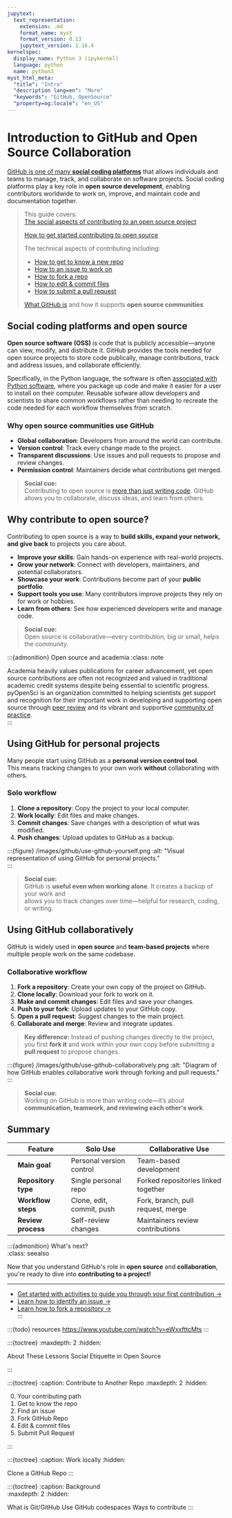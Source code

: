 ```yaml
--- 
jupytext: 
  text_representation: 
    extension: .md 
    format_name: myst 
    format_version: 0.13 
    jupytext_version: 1.16.4 
kernelspec: 
  display_name: Python 3 (ipykernel) 
  language: python 
  name: python3 
myst_html_meta: 
  "title": "Intro" 
  "description lang=en": "More" 
  "keywords": "GitHub, OpenSource" 
  "property=og:locale": "en_US" 
--- 
```

 
# Introduction to GitHub and Open Source Collaboration   
 
[GitHub is one of many **social coding platforms**](what-is-git-github) that allows individuals and teams to manage, track, and collaborate on software projects. Social coding platforms play a key role in **open source development**, enabling contributors worldwide to work on, improve, and maintain code and documentation together.   
 
> This guide covers:   
> <i class="fa-solid fa-circle-check" style="color: #81c0aa;"></i> [The social aspects of contributing to an open source project](github-social-platform) 
> 
> <i class="fa-solid fa-circle-check" style="color: #81c0aa;"></i> [How to get started contributing to open source](pyos-first-contribution) 
>  
> <i class="fa-solid fa-circle-check" style="color: #81c0aa;"></i> The technical aspects of contributing including: 
> * [How to get to know a new repo](new-repo) 
> * [How to an issue to work on](identify-github-issue)  
> * [How to fork a repo](fork-repository)  
> * [How to edit & commit files](pyos-edit-commit-files) 
> * [How to submit a pull request](pyos-pull-request) 
>   
> <i class="fa-solid fa-circle-check" style="color: #81c0aa;"></i> [What GitHub is](](what-is-git-github)) and how it supports **open source communities** 
 
## Social coding platforms and open source   
 
**Open source software (OSS)** is code that is publicly accessible—anyone can view, modify, and distribute it. GitHub provides the tools needed for open source projects to store code publically, manage contributions, track and address issues, and collaborate efficiently. 
 
Specifically, in the Python language, the software is often [associated with Python software](https://www.pyopensci.org/python-package-guide/tutorials/intro.html), where you package up code and make it easier for a user to install on their computer. Reusable sofware allow developers and scientists to share common workflows rather than needing to recreate the code needed for each workflow themselves from scratch. 
 
### Why open source communities use GitHub   
 
- **<i class="fa-solid fa-globe" style="color: #81c0aa;"></i> Global collaboration**: Developers from around the world can contribute.   
- **<i class="fa-solid fa-code-branch" style="color: #81c0aa;"></i> Version control**: Track every change made to the project.   
- **<i class="fa-solid fa-comments" style="color: #81c0aa;"></i> Transparent discussions**: Use issues and pull requests to propose and review changes.   
- **<i class="fa-solid fa-shield-halved" style="color: #81c0aa;"></i> Permission control**: Maintainers decide what contributions get merged.   
 
> **<i class="fa-solid fa-handshake-angle" style="color: #81c0aa;"></i> Social cue:**   
> Contributing to open source is [more than just writing code](github-social-platform). GitHub allows you to collaborate, discuss ideas, and learn from others.   
 
## Why contribute to open source?   
 
Contributing to open source is a way to **build skills, expand your network, and give back** to projects you care about.   
 
- **Improve your skills**: Gain hands-on experience with real-world projects.   
- **Grow your network**: Connect with developers, maintainers, and potential collaborators.   
- **Showcase your work**: Contributions become part of your **public portfolio**.   
- **Support tools you use**: Many contributors improve projects they rely on for work or hobbies.   
- **Learn from others**: See how experienced developers write and manage code.   
 
> **<i class="fa-solid fa-handshake" style="color: #81c0aa;"></i> Social cue:**   
> Open source is collaborative—every contribution, big or small, helps the community. 
 
:::{admonition} Open source and academia 
:class: note 
 
Academia heavily values publications for career advancement, yet open source contributions are often not recognized and valued in traditional academic credit systems despite being essential to scientific progress. pyOpenSci is an organization committed to helping scientists get support and recognition for their important work in developing and supporting open source through [peer review](https://www.pyopensci.org/about-peer-review/index.html) and its vibrant and supportive [community of practice](https://www.pyopensci.org/our-community/index.html).  
::: 
  
 
## Using GitHub for personal projects   
 
Many people start using GitHub as a **personal version control tool**.   
This means tracking changes to your own work **without** collaborating with others.   
 
### Solo workflow   
 
1. **<i class="fa-solid fa-download" style="color: #81c0aa;"></i> Clone a repository**: Copy the project to your local computer.   
2. **<i class="fa-solid fa-edit" style="color: #81c0aa;"></i> Work locally**: Edit files and make changes.   
3. **<i class="fa-solid fa-save" style="color: #81c0aa;"></i> Commit changes**: Save changes with a description of what was modified.   
4. **<i class="fa-solid fa-upload" style="color: #81c0aa;"></i> Push changes**: Upload updates to GitHub as a backup.   
 
:::{figure} /images/github/use-github-yourself.png 
:alt: "Visual representation of using GitHub for personal projects."   
::: 
 
> **<i class="fa-solid fa-user" style="color: #81c0aa;"></i> Social cue:**   
> GitHub is **useful even when working alone**. It creates a backup of your work and   
> allows you to track changes over time—helpful for research, coding, or writing.   
 
## Using GitHub collaboratively   
 
GitHub is widely used in **open source** and **team-based projects** where multiple people work on the same codebase.   
 
### Collaborative workflow   
 
1. **<i class="fa-solid fa-code-fork" style="color: #81c0aa;"></i> Fork a repository**: Create your own copy of the project on GitHub.   
2. **<i class="fa-solid fa-download" style="color: #81c0aa;"></i> Clone locally**: Download your fork to work on it.   
3. **<i class="fa-solid fa-edit" style="color: #81c0aa;"></i> Make and commit changes**: Edit files and save your changes.   
4. **<i class="fa-solid fa-upload" style="color: #81c0aa;"></i> Push to your fork**: Upload updates to your GitHub copy.   
5. **<i class="fa-solid fa-paper-plane" style="color: #81c0aa;"></i> Open a pull request**: Suggest changes to the main project.   
6. **<i class="fa-solid fa-people-arrows" style="color: #81c0aa;"></i> Collaborate and merge**: Review and integrate updates.   
 
> **Key difference:** Instead of pushing changes directly to the project, you first **fork it** and work within your own copy before submitting a **pull request** to propose changes.   
 
:::{figure} /images/github/use-github-collaboratively.png 
:alt: "Diagram of how GitHub enables collaborative work through forking and pull requests."   
::: 
 
> **<i class="fa-solid fa-users" style="color: #81c0aa;"></i> Social cue:**   
> Working on GitHub is more than writing code—it’s about **communication, teamwork, and reviewing each other's work**.   
 
## Summary   
 
| | **Feature**         | **Solo Use**                     | **Collaborative Use**                 |   
|-|---------------------|--------------------------------|--------------------------------------|   
| | **Main goal**      | Personal version control      | Team-based development              |   
| | **Repository type** | Single personal repo         | Forked repositories linked together |   
| | **Workflow steps**    | Clone, edit, commit, push    | Fork, branch, pull request, merge   |   
| | **Review process** | Self-review changes          | Maintainers review contributions    |   
 
:::{admonition} What's next?   
:class: seealso   
 
Now that you understand GitHub's role in **open source** and **collaboration**,   
you're ready to dive into **contributing to a project!** 
 
***** 
 
- <i class="fa-brands fa-github-alt"></i> [Get started with activities to guide you through your first contribution →](pyos-first-contribution)   
- <i class="fa-brands fa-github-alt"></i> [Learn how to identify an issue →](identify-github-issue) 
- <i class="fa-brands fa-github-alt"></i> [Learn how to fork a repository →](fork-repository)   
::: 
 
:::{todo} 
resources 
<https://www.youtube.com/watch?v=eWxxfttcMts> 
::: 
 
:::{toctree} 
:maxdepth: 2 
:hidden: 
 
About These Lessons  <self> 
Social Etiquette in Open Source  <social-open-source> 
 
::: 
 
:::{toctree} 
:caption: Contribute to Another Repo 
:maxdepth: 2 
:hidden: 
 
0. Your contributing path <your-first-contribution> 
1. Get to know the repo <get-to-know-repo> 
2. Find an issue <identify-issue> 
3. Fork GitHub Repo <fork-repo> 
4. Edit & commit files <edit-commit-files> 
5. Submit Pull Request <pull-request> 
 
::: 
 
:::{toctree} 
:caption: Work locally 
:hidden: 
 
Clone a GitHub Repo <clone-repo> 
::: 
 
:::{toctree} 
:caption: Background   
:maxdepth: 2 
:hidden: 
 
What is Git/GitHub <what-is-git-github> 
Use GitHub codespaces <github-codespaces> 
Ways to contribute <ways-to-contribute> 
::: 

